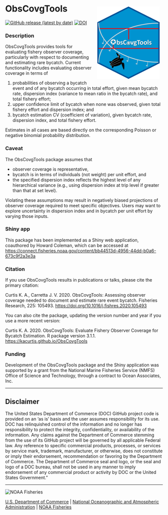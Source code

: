 <!-- README.md is generated from README.Rmd. Please edit that file -->

# ObsCovgTools <img src="logo.png" width="200" height="231" align="right" style="padding: 10px"/>

<!-- badges: start -->

[![GitHub release (latest by
date)](https://img.shields.io/github/v/release/kacurtis/ObsCovgTools)](https://github.com/kacurtis/ObsCovgTools/releases)
[![DOI](https://zenodo.org/badge/DOI/10.5281/zenodo.7083329.svg)](https://doi.org/10.5281/zenodo.7083329)
<!-- badges: end -->

### Description

ObsCovgTools provides tools for evaluating fishery observer coverage,
particularly with respect to documenting and estimating rare bycatch.
Current functionality includes evaluating observer coverage in terms of

1)  probabilities of observing a bycatch event and of any bycatch
    occurring in total effort, given mean bycatch rate, dispersion index
    (variance to mean ratio in the bycatch rate), and total fishery
    effort;
2)  upper confidence limit of bycatch when none was observed, given
    total fishery effort and dispersion index; and
3)  bycatch estimation CV (coefficient of variation), given bycatch
    rate, dispersion index, and total fishery effort.

Estimates in all cases are based directly on the corresponding Poisson
or negative binomial probability distribution.

### Caveat

The ObsCovgTools package assumes that

-   observer coverage is representative,
-   bycatch is in terms of individuals (not weight) per unit effort, and
-   the specified dispersion index reflects the highest level of any
    hierarchical variance (e.g., using dispersion index at trip level if
    greater than that at set level).

Violating these assumptions may result in negatively biased projections
of observer coverage required to meet specific objectives. Users may
want to explore uncertainty in dispersion index and in bycatch per unit
effort by varying those inputs.

### Shiny app

This package has been implemented as a Shiny web application, coauthored
by Howard Coleman, which can be accessed at
<https://connect.fisheries.noaa.gov/content/bb44513d-4956-44dd-b0a6-673c9f2a3e3a>

### Citation

If you use ObsCovgTools results in publications or talks, please cite
the primary citation:

Curtis K. A., Carretta J. V. 2020. ObsCovgTools: Assessing observer
coverage needed to document and estimate rare event bycatch. Fisheries
Research, 225: 105493. <https://doi.org/10.1016/j.fishres.2020.105493>

You can also cite the package, updating the version number and year if
you use a more recent version:

Curtis K. A. 2020. ObsCovgTools: Evaluate Fishery Observer Coverage for
Bycatch Estimation. R package version 3.1.1.
<https://kacurtis.github.io/ObsCovgTools>

### Funding

Development of the ObsCovgTools package and the Shiny application was
supported by a grant from the National Marine Fisheries Service (NMFS)
Office of Science and Technology, through a contract to Ocean
Associates, Inc. 

<!-- Do not edit below. This adds the Disclaimer and NMFS footer. -->

------------------------------------------------------------------------

## Disclaimer

The United States Department of Commerce (DOC) GitHub project code is
provided on an ‘as is’ basis and the user assumes responsibility for its
use. DOC has relinquished control of the information and no longer has
responsibility to protect the integrity, confidentiality, or
availability of the information. Any claims against the Department of
Commerce stemming from the use of its GitHub project will be governed by
all applicable Federal law. Any reference to specific commercial
products, processes, or services by service mark, trademark,
manufacturer, or otherwise, does not constitute or imply their
endorsement, recommendation or favoring by the Department of Commerce.
The Department of Commerce seal and logo, or the seal and logo of a DOC
bureau, shall not be used in any manner to imply endorsement of any
commercial product or activity by DOC or the United States Government.”

------------------------------------------------------------------------

<img src="https://raw.githubusercontent.com/nmfs-general-modeling-tools/nmfspalette/main/man/figures/noaa-fisheries-rgb-2line-horizontal-small.png" width="200" style="height: 75px !important;"  alt="NOAA Fisheries">

[U.S. Department of Commerce](https://www.commerce.gov/) \| [National
Oceanographic and Atmospheric Administration](https://www.noaa.gov) \|
[NOAA Fisheries](https://www.fisheries.noaa.gov/)

